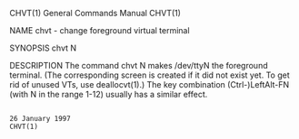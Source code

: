 CHVT(1)                                                                                    General Commands Manual                                                                                    CHVT(1)



NAME
       chvt - change foreground virtual terminal

SYNOPSIS
       chvt N

DESCRIPTION
       The  command  chvt  N  makes  /dev/ttyN  the  foreground  terminal.   (The corresponding screen is created if it did not exist yet.  To get rid of unused VTs, use deallocvt(1).)  The key combination
       (Ctrl-)LeftAlt-FN (with N in the range 1-12) usually has a similar effect.



                                                                                               26 January 1997                                                                                        CHVT(1)
